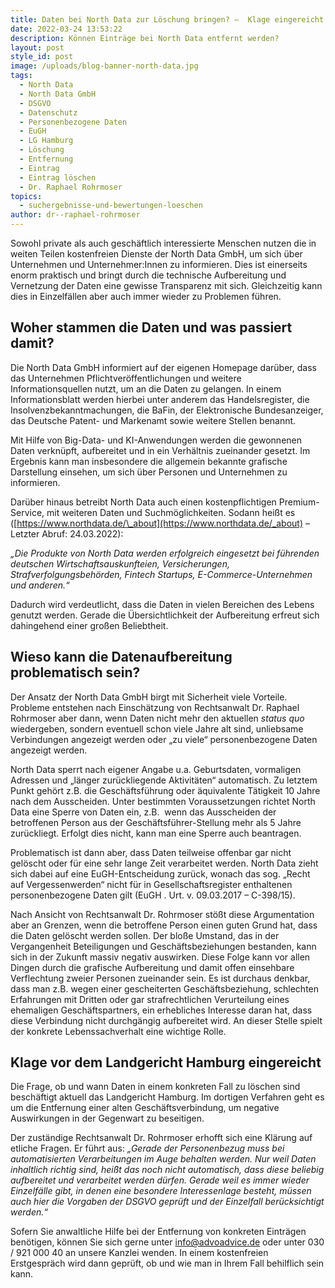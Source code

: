 ```yaml
---
title: Daten bei North Data zur Löschung bringen? –  Klage eingereicht!
date: 2022-03-24 13:53:22
description: Können Einträge bei North Data entfernt werden?
layout: post
style_id: post
image: /uploads/blog-banner-north-data.jpg
tags:
  - North Data
  - North Data GmbH
  - DSGVO
  - Datenschutz
  - Personenbezogene Daten
  - EuGH
  - LG Hamburg
  - Löschung
  - Entfernung
  - Eintrag
  - Eintrag löschen
  - Dr. Raphael Rohrmoser
topics:
  - suchergebnisse-und-bewertungen-loeschen
author: dr--raphael-rohrmoser
---
```

Sowohl private als auch geschäftlich interessierte Menschen nutzen die in weiten Teilen kostenfreien Dienste der North Data GmbH, um sich über Unternehmen und Unternehmer:Innen zu informieren. Dies ist einerseits enorm praktisch und bringt durch die technische Aufbereitung und Vernetzung der Daten eine gewisse Transparenz mit sich. Gleichzeitig kann dies in Einzelfällen aber auch immer wieder zu Problemen führen.

## **Woher stammen die Daten und was passiert damit?**

Die North Data GmbH informiert auf der eigenen Homepage darüber, dass das Unternehmen Pflichtveröffentlichungen und weitere Informationsquellen nutzt, um an die Daten zu gelangen. In einem Informationsblatt werden hierbei unter anderem das Handelsregister, die Insolvenzbekanntmachungen, die BaFin, der Elektronische Bundesanzeiger, das Deutsche Patent- und Markenamt sowie weitere Stellen benannt.

Mit Hilfe von Big-Data- und KI-Anwendungen werden die gewonnenen Daten verknüpft, aufbereitet und in ein Verhältnis zueinander gesetzt. Im Ergebnis kann man insbesondere die allgemein bekannte grafische Darstellung einsehen, um sich über Personen und Unternehmen zu informieren.

Darüber hinaus betreibt North Data auch einen kostenpflichtigen Premium-Service, mit weiteren Daten und Suchmöglichkeiten. Sodann hei&szlig;t es ([https://www.northdata.de/\_about](https://www.northdata.de/_about) – Letzter Abruf: 24.03.2022):

*„Die Produkte von North Data werden erfolgreich eingesetzt bei führenden deutschen Wirtschaftsauskunfteien, Versicherungen, Strafverfolgungsbehörden, Fintech Startups, E-Commerce-Unternehmen und anderen.“*

Dadurch wird verdeutlicht, dass die Daten in vielen Bereichen des Lebens genutzt werden. Gerade die Übersichtlichkeit der Aufbereitung erfreut sich dahingehend einer gro&szlig;en Beliebtheit.

## **Wieso kann die Datenaufbereitung problematisch sein?**

Der Ansatz der North Data GmbH birgt mit Sicherheit viele Vorteile. Probleme entstehen nach Einschätzung von Rechtsanwalt Dr. Raphael Rohrmoser aber dann, wenn Daten nicht mehr den aktuellen *status quo* wiedergeben, sondern eventuell schon viele Jahre alt sind, unliebsame Verbindungen angezeigt werden oder „zu viele“ personenbezogene Daten angezeigt werden.

North Data sperrt nach eigener Angabe u.a. Geburtsdaten, vormaligen Adressen und „länger zurückliegende Aktivitäten“ automatisch. Zu letztem Punkt gehört z.B. die Geschäftsführung oder äquivalente Tätigkeit 10 Jahre nach dem Ausscheiden. Unter bestimmten Voraussetzungen richtet North Data eine Sperre von Daten ein, z.B.&nbsp; wenn das Ausscheiden der betroffenen Person aus der Geschäftsführer-Stellung mehr als 5 Jahre zurückliegt. Erfolgt dies nicht, kann man eine Sperre auch beantragen.

Problematisch ist dann aber, dass Daten teilweise offenbar gar nicht gelöscht oder für eine sehr lange Zeit verarbeitet werden. North Data zieht sich dabei auf eine EuGH-Entscheidung zurück, wonach das sog. „Recht auf Vergessenwerden“ nicht für in Gesellschaftsregister enthaltenen personenbezogene Daten gilt (EuGH . Urt. v. 09.03.2017 – C-398/15).

Nach Ansicht von Rechtsanwalt Dr. Rohrmoser stö&szlig;t diese Argumentation aber an Grenzen, wenn die betroffene Person einen guten Grund hat, dass die Daten gelöscht werden sollen. Der blo&szlig;e Umstand, das in der Vergangenheit Beteiligungen und Geschäftsbeziehungen bestanden, kann sich in der Zukunft massiv negativ auswirken. Diese Folge kann vor allen Dingen durch die grafische Aufbereitung und damit offen einsehbare Verflechtung zweier Personen zueinander sein. Es ist durchaus denkbar, dass man z.B. wegen einer gescheiterten Geschäftsbeziehung, schlechten Erfahrungen mit Dritten oder gar strafrechtlichen Verurteilung eines ehemaligen Geschäftspartners, ein erhebliches Interesse daran hat, dass diese Verbindung nicht durchgängig aufbereitet wird. An dieser Stelle spielt der konkrete Lebenssachverhalt eine wichtige Rolle.

## **Klage vor dem Landgericht Hamburg eingereicht**

Die Frage, ob und wann Daten in einem konkreten Fall zu löschen sind beschäftigt aktuell das Landgericht Hamburg. Im dortigen Verfahren geht es um die Entfernung einer alten Geschäftsverbindung, um negative Auswirkungen in der Gegenwart zu beseitigen.

Der zuständige Rechtsanwalt Dr. Rohrmoser erhofft sich eine Klärung auf etliche Fragen. Er führt aus: *„Gerade der Personenbezug muss bei automatisierten Verarbeitungen im Auge behalten werden. Nur weil Daten inhaltlich richtig sind, hei&szlig;t das noch nicht automatisch, dass diese beliebig aufbereitet und verarbeitet werden dürfen. Gerade weil es immer wieder Einzelfälle gibt, in denen eine besondere Interessenlage besteht, müssen auch hier die Vorgaben der DSGVO geprüft und der Einzelfall berücksichtigt werden.“*

Sofern Sie anwaltliche Hilfe bei der Entfernung von konkreten Einträgen benötigen, können Sie sich gerne unter [info@advoadvice.de](mailto:info@advoadvice.de) oder unter 030 / 921 000 40 an unsere Kanzlei wenden. In einem kostenfreien Erstgespräch wird dann geprüft, ob und wie man in Ihrem Fall behilflich sein kann.
